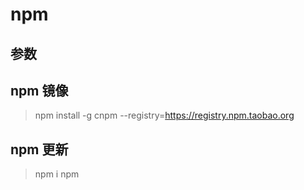 # npm

## 参数

## npm 镜像

> npm install -g cnpm --registry=https://registry.npm.taobao.org

## npm 更新

> npm i npm
